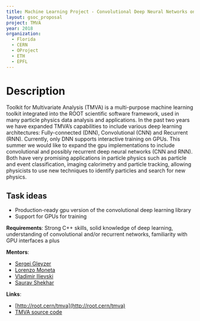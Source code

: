 ```yaml
---
title: Machine Learning Project - Convolutional Deep Neural Networks on GPUs for Particle Physics Applications
layout: gsoc_proposal
project: TMVA
year: 2018
organization:
  - Florida
  - CERN
  - OProject
  - ETH
  - EPFL
---
```


# Description

Toolkit for Multivariate Analysis (TMVA) is a multi-purpose machine learning toolkit integrated into the ROOT scientific software framework, used in many particle physics data analysis and applications. In the past two years we have expanded TMVA’s capabilities to include various deep learning architectures: Fully-connected (DNN), Convolutional (CNN) and Recurrent (RNN). Currently, only DNN supports interactive training on GPUs. This summer we would like to expand the gpu implementations to include convolutional and possibly recurrent deep neural networks (CNN and RNN).  Both have very promising applications in particle physics such as particle and event classification, imaging calorimetry and particle tracking, allowing physicists to use new techniques to identify particles and search for new physics.


## Task ideas
 * Production-ready gpu version of the convolutional deep learning library  
 * Support for GPUs for training  


**Requirements**: Strong C++ skills, solid knowledge of deep learning, understanding of convolutional and/or recurrent networks, familiarity with GPU interfaces a plus

**Mentors**: 
* [Sergei Gleyzer](mailto:sft-gsoc@cern.ch?subject=TMVA%20CNN) 
* [Lorenzo Moneta](mailto:sft-gsoc@cern.ch?subject=TMVA%20CNN) 
* [Vladimir Ilievski](mailto:sft-gsoc@cern.ch?subject=TMVA%20CNN)
* [Saurav Shekhar](mailto:sft-gsoc@cern.ch?subject=TMVA%20CNN)

**Links**:
  * [http://root.cern/tmva](http://root.cern/tmva)
  * [TMVA source code](https://github.com/root-project/root/tree/master/tmva)

